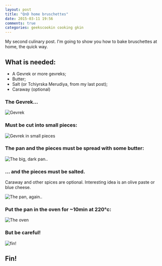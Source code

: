 ```yaml
---
layout: post
title: "QnD home bruschettes"
date: 2015-03-11 19:56
comments: true
categories: geekscookin cooking gkin
---
```


My second culinary post. I'm going to show you how to bake bruschettes at home, the quick way.

## What is needed:
* A Gevrek or more gevreks;
* Butter;
* Salt (or Tchiyrska Merudiya, from my last post);
* Caraway (optional)

<!-- more -->

### The Gevrek...

<img src="{{ root_url }}/images/cooking/bruschettes/a.jpg" alt="Gevrek" />

### Must be cut into small pieces:

<img src="{{ root_url }}/images/cooking/bruschettes/b.jpg" alt="Gevrek in small pieces" />

### The pan and the pieces must be spread with some butter:

<img src="{{ root_url }}/images/cooking/bruschettes/c.jpg" alt="The big, dark pan.." />

### ... and the pieces must be salted.

Caraway and other spices are optional. Interesting idea is an olive paste or blue cheese.

<img src="{{ root_url }}/images/cooking/bruschettes/d.jpg" alt="The pan, again.." />

### Put the pan in the oven for ~10min at 220°c:

<img src="{{ root_url }}/images/cooking/bruschettes/e.jpg" alt="The oven" />

### But be careful!

<img src="{{ root_url }}/images/cooking/bruschettes/f.jpg" alt="fin!" />

## Fin!